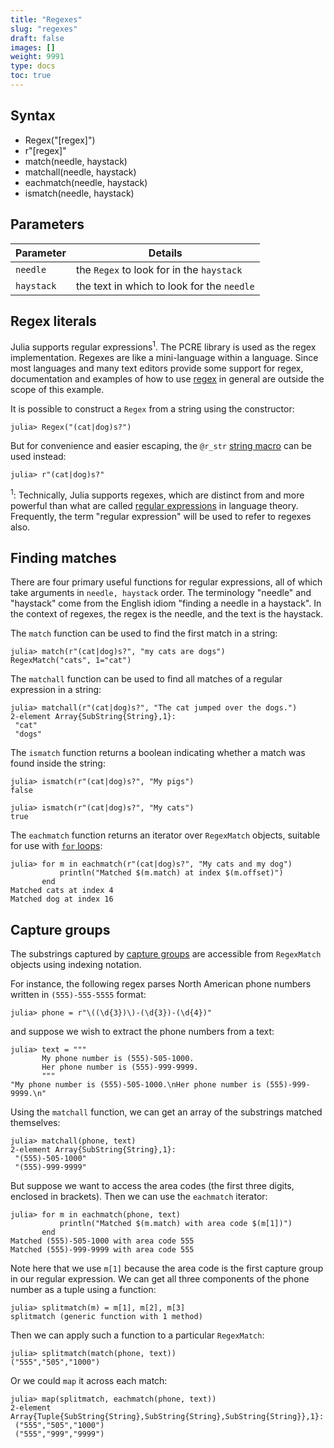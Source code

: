 ```yaml
---
title: "Regexes"
slug: "regexes"
draft: false
images: []
weight: 9991
type: docs
toc: true
---
```


## Syntax
- Regex("[regex]")
- r"[regex]"
- match(needle, haystack)
- matchall(needle, haystack)
- eachmatch(needle, haystack)
- ismatch(needle, haystack)

## Parameters
| Parameter  | Details                                    |
|------------|--------------------------------------------|
| `needle`   | the `Regex` to look for in the `haystack`  |
| `haystack` | the text in which to look for the `needle` |

## Regex literals
Julia supports regular expressions<sup>1</sup>. The PCRE library is used as the regex implementation. Regexes are like a mini-language within a language. Since most languages and many text editors provide some support for regex, documentation and examples of how to use [regex][1] in general are outside the scope of this example.

It is possible to construct a `Regex` from a string using the constructor:

    julia> Regex("(cat|dog)s?")

But for convenience and easier escaping, the `@r_str` [string macro][2] can be used instead:

    julia> r"(cat|dog)s?"

<sup>1</sup>: Technically, Julia supports regexes, which are distinct from and more powerful than what are called [regular expressions](https://en.wikipedia.org/wiki/Regular_expression) in language theory. Frequently, the term "regular expression" will be used to refer to regexes also.

  [1]: https://www.wikiod.com/regex/getting-started-with-regular-expressions
  [2]: https://www.wikiod.com/julia-lang/string-macros

## Finding matches
There are four primary useful functions for regular expressions, all of which take arguments in `needle, haystack` order. The terminology "needle" and "haystack" come from the English idiom "finding a needle in a haystack". In the context of regexes, the regex is the needle, and the text is the haystack.

The `match` function can be used to find the first match in a string:

    julia> match(r"(cat|dog)s?", "my cats are dogs")
    RegexMatch("cats", 1="cat")

The `matchall` function can be used to find all matches of a regular expression in a string:

    julia> matchall(r"(cat|dog)s?", "The cat jumped over the dogs.")
    2-element Array{SubString{String},1}:
     "cat" 
     "dogs"

The `ismatch` function returns a boolean indicating whether a match was found inside the string:

    julia> ismatch(r"(cat|dog)s?", "My pigs")
    false

    julia> ismatch(r"(cat|dog)s?", "My cats")
    true

The `eachmatch` function returns an iterator over `RegexMatch` objects, suitable for use with [`for` loops][1]:

    julia> for m in eachmatch(r"(cat|dog)s?", "My cats and my dog")
               println("Matched $(m.match) at index $(m.offset)")
           end
    Matched cats at index 4
    Matched dog at index 16


  [1]: https://www.wikiod.com/julia-lang/for-loops

## Capture groups
The substrings captured by [capture groups][1] are accessible from `RegexMatch` objects using indexing notation.

For instance, the following regex parses North American phone numbers written in `(555)-555-5555` format:

    julia> phone = r"\((\d{3})\)-(\d{3})-(\d{4})"

and suppose we wish to extract the phone numbers from a text:

    julia> text = """
           My phone number is (555)-505-1000.
           Her phone number is (555)-999-9999.
           """
    "My phone number is (555)-505-1000.\nHer phone number is (555)-999-9999.\n"

Using the `matchall` function, we can get an array of the substrings matched themselves:

    julia> matchall(phone, text)
    2-element Array{SubString{String},1}:
     "(555)-505-1000"
     "(555)-999-9999"

But suppose we want to access the area codes (the first three digits, enclosed in brackets). Then we can use the `eachmatch` iterator:

    julia> for m in eachmatch(phone, text)
               println("Matched $(m.match) with area code $(m[1])")
           end
    Matched (555)-505-1000 with area code 555
    Matched (555)-999-9999 with area code 555

Note here that we use `m[1]` because the area code is the first capture group in our regular expression. We can get all three components of the phone number as a tuple using a function:

    julia> splitmatch(m) = m[1], m[2], m[3]
    splitmatch (generic function with 1 method)

Then we can apply such a function to a particular `RegexMatch`:

    julia> splitmatch(match(phone, text))
    ("555","505","1000")

Or we could `map` it across each match:

    julia> map(splitmatch, eachmatch(phone, text))
    2-element Array{Tuple{SubString{String},SubString{String},SubString{String}},1}:
     ("555","505","1000")
     ("555","999","9999")


  [1]: https://www.wikiod.com/regex/capture-groups

